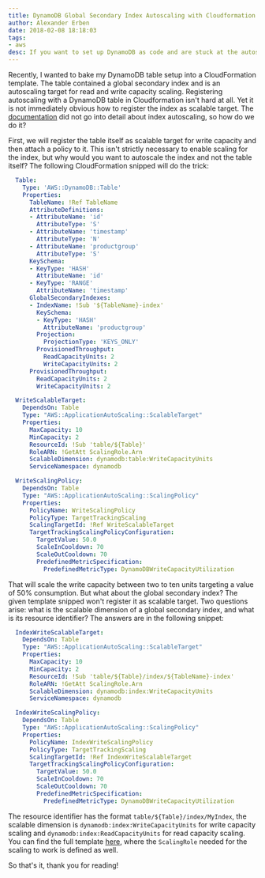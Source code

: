 ```yaml
---
title: DynamoDB Global Secondary Index Autoscaling with Cloudformation
author: Alexander Erben
date: 2018-02-08 18:18:03
tags: 
- aws
desc: If you want to set up DynamoDB as code and are stuck at the autoscaling part, I got you covered!
---
```


Recently, I wanted to bake my DynamoDB table setup into a CloudFormation template. The table contained a global secondary index and is an autoscaling target for read and write capacity scaling. 
Registering autoscaling with a DynamoDB table in Cloudformation isn't hard at all. Yet it is not immediately obvious how to register the index as scalable target. The [documentation](https://docs.aws.amazon.com/AWSCloudFormation/latest/UserGuide/aws-resource-dynamodb-table.html) did not go into detail about index autoscaling, so how do we do it?

First, we will register the table itself as scalable target for write capacity and then attach a policy to it. This isn't strictly necessary
to enable scaling for the index, but why would you want to autoscale the index and not the table itself?
The following CloudFormation snipped will do the trick:

```yaml
  Table:
    Type: 'AWS::DynamoDB::Table'
    Properties:
      TableName: !Ref TableName
      AttributeDefinitions:
      - AttributeName: 'id'
        AttributeType: 'S'
      - AttributeName: 'timestamp'
        AttributeType: 'N'
      - AttributeName: 'productgroup'
        AttributeType: 'S'
      KeySchema:
      - KeyType: 'HASH'
        AttributeName: 'id'
      - KeyType: 'RANGE'
        AttributeName: 'timestamp'
      GlobalSecondaryIndexes:
      - IndexName: !Sub '${TableName}-index'
        KeySchema:
        - KeyType: 'HASH'
          AttributeName: 'productgroup'
        Projection:
          ProjectionType: 'KEYS_ONLY'
        ProvisionedThroughput:
          ReadCapacityUnits: 2
          WriteCapacityUnits: 2
      ProvisionedThroughput:
        ReadCapacityUnits: 2
        WriteCapacityUnits: 2

  WriteScalableTarget:
    DependsOn: Table
    Type: "AWS::ApplicationAutoScaling::ScalableTarget"
    Properties:
      MaxCapacity: 10
      MinCapacity: 2
      ResourceId: !Sub 'table/${Table}'
      RoleARN: !GetAtt ScalingRole.Arn
      ScalableDimension: dynamodb:table:WriteCapacityUnits
      ServiceNamespace: dynamodb

  WriteScalingPolicy:
    DependsOn: Table
    Type: "AWS::ApplicationAutoScaling::ScalingPolicy"
    Properties:
      PolicyName: WriteScalingPolicy
      PolicyType: TargetTrackingScaling
      ScalingTargetId: !Ref WriteScalableTarget
      TargetTrackingScalingPolicyConfiguration:
        TargetValue: 50.0
        ScaleInCooldown: 70
        ScaleOutCooldown: 70
        PredefinedMetricSpecification:
          PredefinedMetricType: DynamoDBWriteCapacityUtilization
```

That will scale the write capacity between two to ten units targeting a value of 50% consumption. 
But what about the global secondary index? The given template snipped won't register it as scalable target.
Two questions arise: what is the scalable dimension of a global secondary index, and what is its resource identifier?
The answers are in the following snippet:

```yaml
  IndexWriteScalableTarget:
    DependsOn: Table
    Type: "AWS::ApplicationAutoScaling::ScalableTarget"
    Properties:
      MaxCapacity: 10
      MinCapacity: 2
      ResourceId: !Sub 'table/${Table}/index/${TableName}-index'
      RoleARN: !GetAtt ScalingRole.Arn
      ScalableDimension: dynamodb:index:WriteCapacityUnits
      ServiceNamespace: dynamodb

  IndexWriteScalingPolicy:
    DependsOn: Table
    Type: "AWS::ApplicationAutoScaling::ScalingPolicy"
    Properties:
      PolicyName: IndexWriteScalingPolicy
      PolicyType: TargetTrackingScaling
      ScalingTargetId: !Ref IndexWriteScalableTarget
      TargetTrackingScalingPolicyConfiguration:
        TargetValue: 50.0
        ScaleInCooldown: 70
        ScaleOutCooldown: 70
        PredefinedMetricSpecification:
          PredefinedMetricType: DynamoDBWriteCapacityUtilization
```

The resource identifier has the format `table/${Table}/index/MyIndex`, the scalable dimension is `dynamodb:index:WriteCapacityUnits`
for write capacity scaling and `dynamodb:index:ReadCapacityUnits` for read capacity scaling.
You can find the full template [here](https://github.com/aerben/aerben.github.io-samples/blob/master/cloudformation-samples/dynamodb-index-autoscaling.yaml), where the `ScalingRole` needed for the scaling to work is defined as well.

So that's it, thank you for reading!